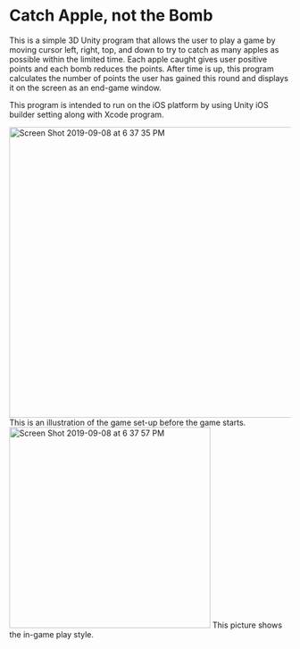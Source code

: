 # Catch Apple, not the Bomb

This is a simple 3D Unity program that allows the user to play a game by moving cursor left, right, top, and down to try to catch as many apples as possible within the limited time. Each apple caught gives user positive points and each bomb reduces the points. After time is up, this program calculates the number of points the user has gained this round and displays it on the screen as an end-game window.

This program is intended to run on the iOS platform by using Unity iOS builder setting along with Xcode program. 

<img width="521" alt="Screen Shot 2019-09-08 at 6 37 35 PM" src="https://user-images.githubusercontent.com/55068125/64497527-fed1b280-d26b-11e9-98b9-4e396b4fa319.png"> 
This is an illustration of the game set-up before the game starts.


<img width="360" alt="Screen Shot 2019-09-08 at 6 37 57 PM" src="https://user-images.githubusercontent.com/55068125/64497555-23c62580-d26c-11e9-9768-838ca68e07f6.png"> 
This picture shows the in-game play style.
